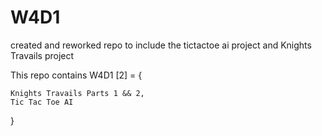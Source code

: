 # W4D1

created and reworked repo to include the tictactoe ai project and Knights Travails project

This repo contains 
W4D1 [2] = {

    Knights Travails Parts 1 && 2,
    Tic Tac Toe AI 
}
